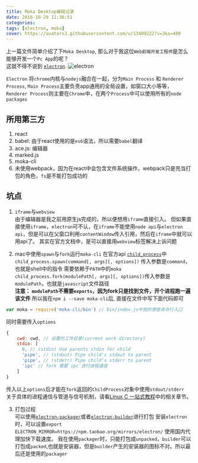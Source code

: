 ```yaml
---
title: Moka Desktop编程记录
date: 2016-10-29 11:36:51
categories:
tags: [electron, moka]
cover: https://avatars3.githubusercontent.com/u/13409222?v=3&s=400
---
```


上一篇文件简单介绍了下`Moka Desktop`, 那么对于我这位`Web前端开发工程师`是怎么能够开发一个`Pc App`的呢？  
这就不得不说到 [`electron`](http://electron.atom.io/).
![electron](https://avatars3.githubusercontent.com/u/13409222?v=3&s=400)

`Electron` 将`chrome`内核与`nodejs`融合在一起，分为`Main Process` 和 `Renderer Process`, `Main Process`主要负责app通用的全局设置，如窗口大小等等，`Renderer Process`则主要在`Chrome`中，在两个`Process`中可以使用所有的`node packages`

## 所用第三方

1. react
2. babel: 由于react使用的是`es6`语法，所以需要`babel`翻译
3. ace.js: 编辑器
4. marked.js
5. moka-cli
6. 未使用webpack，因为在react中会包含文件系统操作，webpack只是充当打包的角色，`fs`是不能打包成功的


## 坑点

1. `iframe`与`webview`  
    由于编辑器是我之前用原生js完成的，所以便想用`iframe`直接引入。
    但如果直接使用`iframe`，`electron`可不认，在`iframe`不能使用`node api`与`electron api`，但是可以在父窗口利用`contentWindow`传入引用，然后在`iframe`中就可以用api了。
其实在官方文档中，是可以直接用`webview`标签解决上诉问题

2. mac中使用`spawn`与`fork`运行`moka-cli`
    在官方api [`child_process`](https://nodejs.org/api/child_process.html)中  
`child_process.spawn(command[, args][, options])` 传入参数是`command`，也就是shell中的指令
需要依赖于`PATH`中的`moka`
`child_process.fork(modulePath[, args][, options])`传入参数是`modulePath`，也就是`javascript`文件路径  
**注意： `modulePath`不需要`exports`，因为fork只是找到文件，开个进程跑一遍该文件**
所以我在`npm i --save moka-cli`后, 直接在文件中写下面代码即可
```js
var moka = require('moka-cli/bin') // bin/index.js中放的便是命令行入口
```
同时需要传入`options`
```js
{
    cwd: cwd, // 设置的工作目录(current work directory)
    stdio: [
      0, // (stdin) Use parents stdin for child
      'pipe', // (stdout) Pipe child's stdout to parent
      'pipe', // (stderr) Pipe child's stderr to parent
      'ipc' // fork 需要`ipc`进行进程通信
    ]
}
```
传入以上`options`后才能在`fork`返回的`ChildProcess`对象中使用`stdout/stderr`  
关于具体的进程通信与管道与信号机制，请看[Linux C 一站式教程](http://akaedu.github.io/book/)中的相关章节。

3. 打包过程  
    可以使用[`electron-packager`](https://github.com/electron-userland/electron-packager)或者[`electron-builder`](https://www.npmjs.com/package/electron-builder)进行打包
    安装`electron`时，可以设置`export ELECTRON_MIRROR=https://npm.taobao.org/mirrors/electron/`
    使用国内代理加快下载速度。
    我在使用`packager`时，只能打包成`unpacked`，`builder`可以打包成`packed`,也就是安装器，但是`builder`产生的安装器的图标不对。所以最后还是使用的`packager`